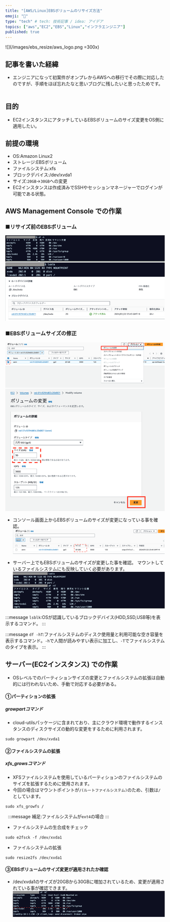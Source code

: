 ```yaml
---
title: "[AWS/Linux]EBSボリュームのリサイズ方法"
emoji: "💭"
type: "tech" # tech: 技術記事 / idea: アイデア
topics: ["aws","EC2","EBS","Linux","インフラエンジニア"]
published: true
---
```


![](/images/ebs_resize/aws_logo.png =300x)

## 記事を書いた経緯
- エンジニアになって初案件がオンプレからAWSへの移行でその際に対応したのですが、手順をほぼ忘れたなと思いブログに残したいと思ったためです。
&nbsp;

## 目的
- EC2インスタンスにアタッチしているEBSボリュームのサイズ変更をOS側に適用したい。
&nbsp;

## 前提の環境
- OS:Amazon Linux2
- ストレージ:EBSボリューム
- ファイルシステム:xfs
- ブロックデバイス:/dev/xvda1
- サイズ:`20GB`→`30GB`への変更
- EC2インスタンスは作成済みでSSHやセッションマネージャーでログインが可能である状態。
&nbsp;

## AWS Management Console での作業
### ■リサイズ前のEBSボリューム
![](/images/ebs_resize/df_h.png)
![](/images/ebs_resize/lsblk.png)
![](/images/ebs_resize/ebs_before.png)

### ■EBSボリュームサイズの修正

![](/images/ebs_resize/volume_change1.png)
![](/images/ebs_resize/modify_volume.png)

- コンソール画面上からEBSボリュームのサイズが変更になっている事を確認。
![](/images/ebs_resize/after_change.png)

- サーバー上でもEBSボリュームのサイズが変更した事を確認。
  マウントしているファイルシステムにも反映していく必要があります。
![](/images/ebs_resize/shell_after.png)

:::message
`lsblk`:OSが認識しているブロックデバイス(HDD,SSD,USB等)を表示するコマンド。
:::

:::message
`df -hT`:ファイルシステムのディスク使用量と利用可能な空き容量を表示するコマンド。`-h`で人間が読みやすい表示に加工し、`-T`でファイルシステムのタイプを表示。
:::
&nbsp;
## サーバー(EC2インスタンス) での作業
- OSレベルでのパーティションサイズの変更とファイルシステムの拡張は自動的には行われないため、手動で対応する必要がある。

#### ①パーティションの拡張
##### growpartコマンド
- cloud-utilsパッケージに含まれており、主にクラウド環境で動作するインスタンスのディスクサイズの動的な変更をするために利用されます。

```bash:bash
sudo growpart /dev/xvda1
```

#### ②ファイルシステムの拡張
##### xfs_growsコマンド
- XFSファイルシステムを使用しているパーティションのファイルシステムのサイズを拡張するために使用されます。
- 今回の場合はマウントポイントが`/(ルートファイルシステム)`のため、引数は`/`としています。
```bash:bash
sudo xfs_growfs /
```
&nbsp;
:::message
補足:ファイルシステムが`ext4`の場合
:::
- ファイルシステムの生合成をチェック
```bash:bash
sudo e2fsck -f /dev/xvda1
```
- ファイルシステムの拡張
```bash:bash
sudo resize2fs /dev/xvda1
```

#### ③EBSボリュームのサイズ変更が適用されたか確認
- /dev/xvda1のサイズが20GBから30GBに増加されているため、変更が適用されている事が確認できます。
![](/images/ebs_resize/after_all.png)
